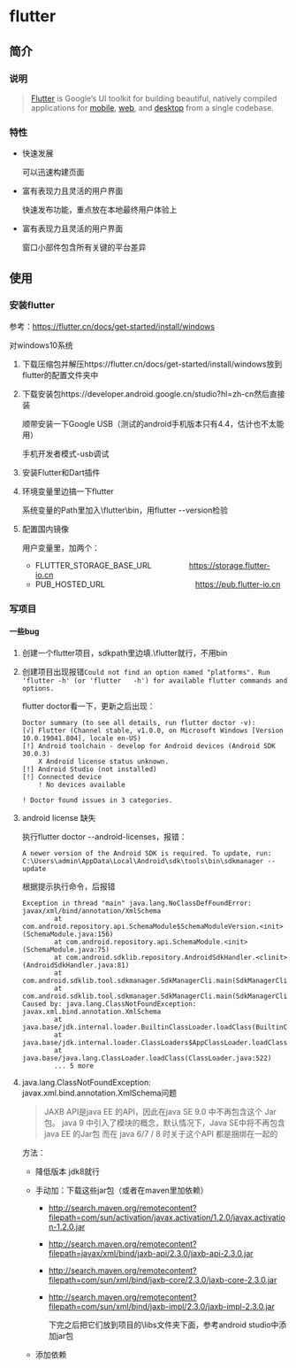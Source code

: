 # flutter

## 简介

### 说明

>  [Flutter](https://flutter.dev) is Google’s UI toolkit for building beautiful, natively compiled applications for [mobile](https://flutter.dev/docs), [web](https://flutter.dev/web), and [desktop](https://flutter.dev/desktop) from a single codebase.

### 特性

- 快速发展

  可以迅速构建页面

- 富有表现力且灵活的用户界面

  快速发布功能，重点放在本地最终用户体验上

- 富有表现力且灵活的用户界面

  窗口小部件包含所有关键的平台差异

## 使用

### 安装flutter

参考：https://flutter.cn/docs/get-started/install/windows

对windows10系统

1. 下载压缩包并解压https://flutter.cn/docs/get-started/install/windows放到flutter的配置文件夹中

2. 下载安装包https://developer.android.google.cn/studio?hl=zh-cn然后直接装

   顺带安装一下Google USB（测试的android手机版本只有4.4，估计也不太能用）

   手机开发者模式-usb调试

3. 安装Flutter和Dart插件

4. 环境变量里边搞一下flutter

   系统变量的Path里加入\flutter\bin，用flutter --version检验

5. 配置国内镜像

   用户变量里，加两个：

   - FLUTTER_STORAGE_BASE_URL                https://storage.flutter-io.cn
   - PUB_HOSTED_URL                    https://pub.flutter-io.cn

### 写项目

#### 一些bug

1. 创建一个flutter项目，sdkpath里边填.\flutter就行，不用bin

2. 创建项目出现报错`Could not find an option named "platforms". Run 'flutter -h' (or 'flutter   -h') for available flutter commands and options.`

   flutter doctor看一下，更新之后出现：

   ```
   Doctor summary (to see all details, run flutter doctor -v):
   [√] Flutter (Channel stable, v1.0.0, on Microsoft Windows [Version 10.0.19041.804], locale en-US)
   [!] Android toolchain - develop for Android devices (Android SDK 30.0.3)
       X Android license status unknown.
   [!] Android Studio (not installed)
   [!] Connected device
       ! No devices available
   
   ! Doctor found issues in 3 categories.
   ```

3. android license 缺失

   执行flutter doctor --android-licenses，报错：

   ```
   A newer version of the Android SDK is required. To update, run:
   C:\Users\admin\AppData\Local\Android\sdk\tools\bin\sdkmanager --update
   ```

   根据提示执行命令，后报错

   ```
   Exception in thread "main" java.lang.NoClassDefFoundError: javax/xml/bind/annotation/XmlSchema
           at com.android.repository.api.SchemaModule$SchemaModuleVersion.<init>(SchemaModule.java:156)
           at com.android.repository.api.SchemaModule.<init>(SchemaModule.java:75)
           at com.android.sdklib.repository.AndroidSdkHandler.<clinit>(AndroidSdkHandler.java:81)
           at com.android.sdklib.tool.sdkmanager.SdkManagerCli.main(SdkManagerCli.java:73)
           at com.android.sdklib.tool.sdkmanager.SdkManagerCli.main(SdkManagerCli.java:48)
   Caused by: java.lang.ClassNotFoundException: javax.xml.bind.annotation.XmlSchema
           at java.base/jdk.internal.loader.BuiltinClassLoader.loadClass(BuiltinClassLoader.java:606)
           at java.base/jdk.internal.loader.ClassLoaders$AppClassLoader.loadClass(ClassLoaders.java:168)
           at java.base/java.lang.ClassLoader.loadClass(ClassLoader.java:522)
           ... 5 more
   ```

4. java.lang.ClassNotFoundException: javax.xml.bind.annotation.XmlSchema问题

   > JAXB API是java EE 的API，因此在java SE 9.0 中不再包含这个 Jar 包。 
   > java 9 中引入了模块的概念，默认情况下，Java SE中将不再包含java EE 的Jar包 
   > 而在 java 6/7 / 8 时关于这个API 都是捆绑在一起的

   方法：

   - 降低版本 jdk8就行

   - 手动加：下载这些jar包（或者在maven里加依赖）
     - http://search.maven.org/remotecontent?filepath=com/sun/activation/javax.activation/1.2.0/javax.activation-1.2.0.jar

     - http://search.maven.org/remotecontent?filepath=javax/xml/bind/jaxb-api/2.3.0/jaxb-api-2.3.0.jar

     - http://search.maven.org/remotecontent?filepath=com/sun/xml/bind/jaxb-core/2.3.0/jaxb-core-2.3.0.jar

     - http://search.maven.org/remotecontent?filepath=com/sun/xml/bind/jaxb-impl/2.3.0/jaxb-impl-2.3.0.jar

       下完之后把它们放到项目的\libs文件夹下面，参考android studio中添加jar包

   - 添加依赖

   

